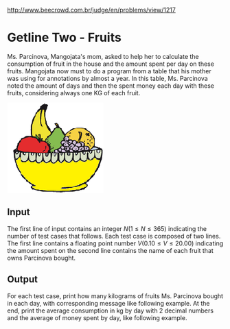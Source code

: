 http://www.beecrowd.com.br/judge/en/problems/view/1217

# Getline Two - Fruits

Ms. Parcinova, Mangojata's mom, asked to help her to calculate the consumption
of fruit in the house and the amount spent per day on these fruits. Mangojata
now must to do a program from a table that his mother was using for
annotations by almost a year. In this table, Ms. Parcinova noted the amount of
days and then the spent money each day with these fruits, considering always
one KG of each fruit.

![](imgs/UOJ_1217.png)

## Input

The first line of input contains an integer $N (1 \leq N \leq 365)$ indicating
the number of test cases that follows. Each test case is composed of two
lines. The first line contains a floating point number $V (0.10 \leq V \leq
20.00)$ indicating the amount spent on the second line contains the name of
each fruit that owns Parcinova bought.

## Output

For each test case, print how many kilograms of fruits Ms. Parcinova bought in
each day, with corresponding message like following example. At the end, print
the average consumption in kg by day with 2 decimal numbers and the average of
money spent by day, like following example.

